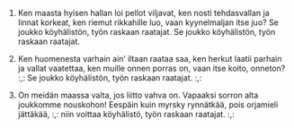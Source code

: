 1. Ken maasta hyisen hallan
loi pellot viljavat,
ken nosti tehdasvallan
ja linnat korkeat,
ken riemut rikkahille luo,
vaan kyynelmaljan itse juo?
Se joukko köyhälistön,
työn raskaan raatajat.
Se joukko köyhälistön,
työn raskaan raatajat.

2. Ken huomenesta varhain
ain’ iltaan raataa saa,
ken herkut laatii parhain
ja vallat vaatettaa,
ken muille onnen porras on,
vaan itse koito, onneton?
:,: Se joukko köyhälistön,
työn raskaan raatajat. :,:

3. On meidän maassa valta,
jos liitto vahva on.
Vapaaksi sorron alta
joukkomme nouskohon!
Eespäin kuin myrsky rynnätkää,
pois orjamieli jättäkää,
:,: niin voittaa köyhälistö,
työn raskaan raatajat. :,:
